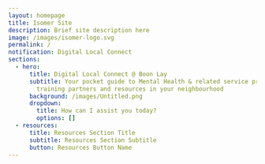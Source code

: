 ```yaml
---
layout: homepage
title: Isomer Site
description: Brief site description here
image: /images/isomer-logo.svg
permalink: /
notification: Digital Local Connect
sections:
  - hero:
      title: Digital Local Connect @ Boon Lay
      subtitle: Your pocket guide to Mental Health & related service providers,
        training partners and resources in your neighbourhood
      background: /images/Untitled.png
      dropdown:
        title: How can I assist you today?
        options: []
  - resources:
      title: Resources Section Title
      subtitle: Resources Section Subtitle
      button: Resources Button Name
---
```

